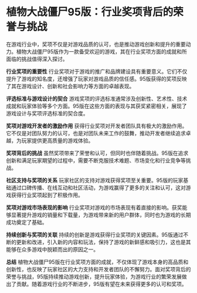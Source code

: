 # 植物大战僵尸95版：行业奖项背后的荣誉与挑战

在游戏行业中，奖项不仅是对游戏品质的认可，也是推动游戏创新和提升的重要动力。植物大战僵尸95版作为一款备受欢迎的游戏，其在行业奖项方面的成就和所面临的挑战值得深入探讨。

**行业奖项的重要性**
行业奖项对于游戏的推广和品牌建设具有重要意义。它们不仅提升了游戏的知名度，还增强了玩家对游戏品质的信任感。95版获得的奖项反映了其在游戏设计、创新和社会影响力等方面的卓越表现。

**评选标准与游戏设计的契合**
游戏奖项的评选标准通常涉及创新性、艺术性、技术成就和玩家体验等多个方面。95版在这些方面的表现与其获奖紧密相关，展现了游戏设计与奖项评选标准的契合度。

**奖项对游戏开发者的激励作用**
获得行业奖项对开发者团队具有极大的激励作用。它不仅是对团队努力的认可，也是对团队未来工作的鼓舞，推动开发者继续追求卓越，为玩家提供更高质量的游戏体验。

**奖项背后的挑战**
虽然奖项带来了荣誉和认可，但同时也伴随着挑战。95版在追求创新和满足玩家期望的过程中，需要不断克服技术难题、市场变化和行业竞争等挑战。

**社区支持与奖项的关系**
玩家社区的支持对游戏获得奖项至关重要。95版的玩家基础通过口碑传播、在线互动和社区活动，为游戏赢得了更多的关注和认可，这对游戏获得行业奖项起到了积极作用。

**奖项对游戏市场表现的影响**
行业奖项对游戏的市场表现有着直接的影响。获奖能够显著提升游戏的销量和下载量，为游戏带来新的用户群体，同时也为游戏的长期成功奠定了基础。

**持续创新与奖项的关联**
持续的创新是游戏获得行业奖项的关键因素。95版通过不断的更新和改进，引入新的内容和玩法，保持了游戏的新鲜感和吸引力，这也是其能够在众多游戏中脱颖而出的原因之一。

**总结**
植物大战僵尸95版在行业奖项方面的成就，不仅体现了游戏本身的高品质和创新性，也反映了玩家社区的大力支持和开发者团队的不懈努力。面对奖项背后的荣誉与挑战，95版持续推动游戏创新，提升玩家体验，为游戏行业的繁荣发展做出了贡献。随着游戏行业的不断进步，95版有望在未来获得更多的认可和奖项。